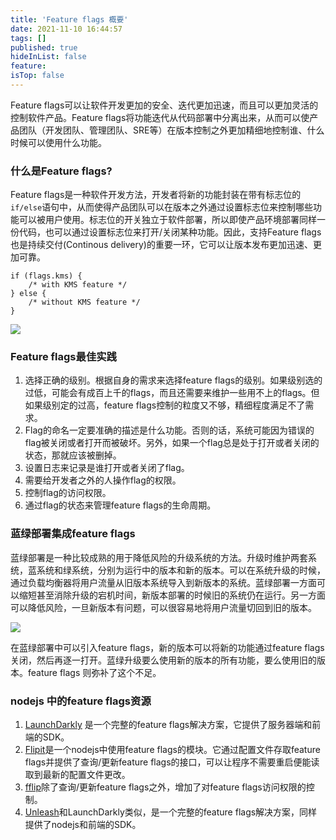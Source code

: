 ```yaml
---
title: 'Feature flags 概要'
date: 2021-11-10 16:44:57
tags: []
published: true
hideInList: false
feature: 
isTop: false
---
```

Feature flags可以让软件开发更加的安全、迭代更加迅速，而且可以更加灵活的控制软件产品。Feature flags将功能迭代从代码部署中分离出来，从而可以使产品团队（开发团队、管理团队、SRE等）在版本控制之外更加精细地控制谁、什么时候可以使用什么功能。

<!-- more -->

### 什么是Feature flags?

Feature flags是一种软件开发方法，开发者将新的功能封装在带有标志位的`if/else`语句中，从而使得产品团队可以在版本之外通过设置标志位来控制哪些功能可以被用户使用。标志位的开关独立于软件部署，所以即使产品环境部署同样一份代码，也可以通过设置标志位来打开/关闭某种功能。因此，支持Feature  flags也是持续交付(Continous delivery)的重要一环，它可以让版本发布更加迅速、更加可靠。

```
if (flags.kms) {
    /* with KMS feature */
} else {
    /* without KMS feature */
}
```

![](https://sanmuny.github.io/post-images/1636536399408.png)


### Feature flags最佳实践

1. 选择正确的级别。根据自身的需求来选择feature flags的级别。如果级别选的过低，可能会有成百上千的flags，而且还需要来维护一些用不上的flags。但如果级别定的过高，feature flags控制的粒度又不够，精细程度满足不了需求。
2. Flag的命名一定要准确的描述是什么功能。否则的话，系统可能因为错误的flag被关闭或者打开而被破坏。另外，如果一个flag总是处于打开或者关闭的状态，那就应该被删掉。
3. 设置日志来记录是谁打开或者关闭了flag。
4. 需要给开发者之外的人操作flag的权限。
5. 控制flag的访问权限。
6. 通过flag的状态来管理feature flags的生命周期。

### 蓝绿部署集成feature flags

蓝绿部署是一种比较成熟的用于降低风险的升级系统的方法。升级时维护两套系统，蓝系统和绿系统，分别为运行中的版本和新的版本。可以在系统升级的时候，通过负载均衡器将用户流量从旧版本系统导入到新版本的系统。蓝绿部署一方面可以缩短甚至消除升级的宕机时间，新版本部署的时候旧的系统仍在运行。另一方面可以降低风险，一旦新版本有问题，可以很容易地将用户流量切回到旧的版本。

![](https://sanmuny.github.io/post-images/1636948353910.png)

在蓝绿部署中可以引入feature flags，新的版本可以将新的功能通过feature flags关闭，然后再逐一打开。蓝绿升级要么使用新的版本的所有功能，要么使用旧的版本。feature flags 则弥补了这个不足。

### nodejs 中的feature flags资源

1. [LaunchDarkly](https://launchdarkly.com/feature-management/) 是一个完整的feature flags解决方案，它提供了服务器端和前端的SDK。
2. [Flipit](https://github.com/FenrirUnbound/flipit)是一个nodejs中使用feature flags的模块。它通过配置文件存取feature flags并提供了查询/更新feature flags的接口，可以让程序不需要重启便能读取到最新的配置文件更改。
3. [fflip](https://github.com/FredKSchott/fflip)除了查询/更新feature flags之外，增加了对feature flags访问权限的控制。
4. [Unleash](https://github.com/Unleash/unleash)和LaunchDarkly类似，是一个完整的feature flags解决方案，同样提供了nodejs和前端的SDK。





